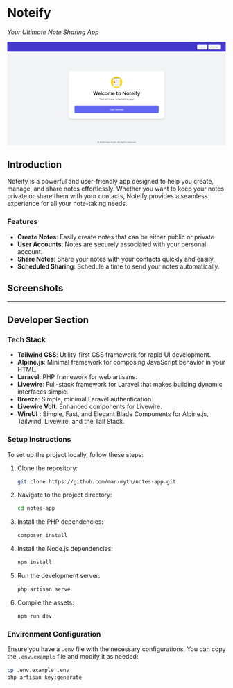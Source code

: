 # Noteify
*Your Ultimate Note Sharing App*

![Noteify Banner](./assets/banner.png) 

## Introduction
Noteify is a powerful and user-friendly app designed to help you create, manage, and share notes effortlessly. Whether you want to keep your notes private or share them with your contacts, Noteify provides a seamless experience for all your note-taking needs.

### Features
- **Create Notes**: Easily create notes that can be either public or private.
- **User Accounts**: Notes are securely associated with your personal account.
- **Share Notes**: Share your notes with your contacts quickly and easily.
- **Scheduled Sharing**: Schedule a time to send your notes automatically.

## Screenshots

---

## Developer Section

### Tech Stack
- **Tailwind CSS**: Utility-first CSS framework for rapid UI development.
- **Alpine.js**: Minimal framework for composing JavaScript behavior in your HTML.
- **Laravel**: PHP framework for web artisans.
- **Livewire**: Full-stack framework for Laravel that makes building dynamic interfaces simple.
- **Breeze**: Simple, minimal Laravel authentication.
- **Livewire Volt**: Enhanced components for Livewire.
- **WireUI** : Simple, Fast, and Elegant Blade Components for Alpine.js, Tailwind, Livewire, and the Tall Stack.

### Setup Instructions
To set up the project locally, follow these steps:

1. Clone the repository:
    ```bash
    git clone https://github.com/man-myth/notes-app.git
    ```
2. Navigate to the project directory:
    ```bash
    cd notes-app
    ```
3. Install the PHP dependencies:
    ```bash
    composer install
    ```
4. Install the Node.js dependencies:
    ```bash
    npm install
    ```
5. Run the development server:
    ```bash
    php artisan serve
    ```
6. Compile the assets:
    ```bash
    npm run dev
    ```

### Environment Configuration
Ensure you have a `.env` file with the necessary configurations. You can copy the `.env.example` file and modify it as needed:
```bash
cp .env.example .env
php artisan key:generate
